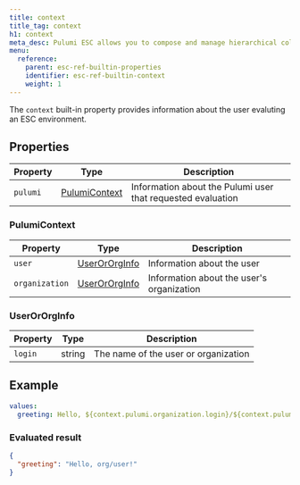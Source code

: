 ```yaml
---
title: context
title_tag: context
h1: context
meta_desc: Pulumi ESC allows you to compose and manage hierarchical collections of configuration and secrets and consume them in various ways.
menu:
  reference:
    parent: esc-ref-builtin-properties
    identifier: esc-ref-builtin-context
    weight: 1
---
```


The `context` built-in property provides information about the user evaluting an ESC environment.

## Properties

| Property | Type                              | Description                                                       |
|----------|-----------------------------------|-------------------------------------------------------------------|
| `pulumi` | [PulumiContext](#pulumicontext)   | Information about the Pulumi user that requested evaluation

### PulumiContext

| Property       | Type                              | Description                                                       |
|----------------|-----------------------------------|-------------------------------------------------------------------|
| `user`         | [UserOrOrgInfo](#userororginfo)   | Information about the user
| `organization` | [UserOrOrgInfo](#userororginfo)   | Information about the user's organization

### UserOrOrgInfo

| Property | Type    | Description                                                       |
|----------|---------|-------------------------------------------------------------------|
| `login`  | string  | The name of the user or organization

## Example

```yaml
values:
  greeting: Hello, ${context.pulumi.organization.login}/${context.pulumi.user.login}!
```

### Evaluated result

```json
{
  "greeting": "Hello, org/user!"
}
```
